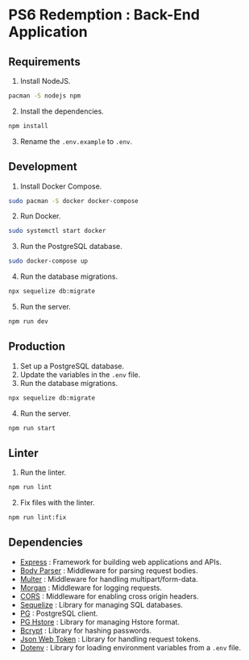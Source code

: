 # PS6 Redemption : Back-End Application
## Requirements
1. Install NodeJS.
```bash
pacman -S nodejs npm
```
2. Install the dependencies.
```bash
npm install
```
3. Rename the `.env.example` to `.env`.

## Development
1. Install Docker Compose.
```bash
sudo pacman -S docker docker-compose
```
2. Run Docker.
```bash
sudo systemctl start docker
```
3. Run the PostgreSQL database.
```bash
sudo docker-compose up
```
4. Run the database migrations.
```bash
npx sequelize db:migrate
```
5. Run the server.
```bash
npm run dev
```

## Production
1. Set up a PostgreSQL database.
2. Update the variables in the `.env` file.
3. Run the database migrations.
```bash
npx sequelize db:migrate
```
4. Run the server.
```bash
npm run start
```

## Linter
1. Run the linter.
```bash
npm run lint
```
2. Fix files with the linter.
```bash
npm run lint:fix
```

## Dependencies
- [Express](https://www.npmjs.com/package/express) : Framework for building web applications and APIs.
- [Body Parser](https://www.npmjs.com/package/body-parser) : Middleware for parsing request bodies.
- [Multer](https://www.npmjs.com/package/multer) : Middleware for handling multipart/form-data.
- [Morgan](https://www.npmjs.com/package/morgan) : Middleware for logging requests.
- [CORS](https://www.npmjs.com/package/cors) : Middleware for enabling cross origin headers.
- [Sequelize](https://www.npmjs.com/package/sequelize) : Library for managing SQL databases.
- [PG](https://www.npmjs.com/package/pg) : PostgreSQL client.
- [PG Hstore](https://www.npmjs.com/package/pg-hstore) : Library for managing Hstore format.
- [Bcrypt](https://www.npmjs.com/package/bcrypt) : Library for hashing passwords.
- [Json Web Token](https://www.npmjs.com/package/jsonwebtoken) : Library for handling request tokens.
- [Dotenv](https://www.npmjs.com/package/dotenv) : Library for loading environment variables from a `.env` file.
